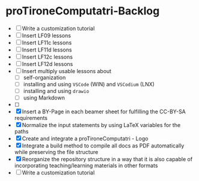# proTironeComputatri-Backlog

* [ ] Write a customization tutorial
* [ ] Insert LF09 lessons 
* [ ] Insert LF11c lessons 
* [ ] Insert LF11d lessons
* [ ] Insert LF12c lessons 
* [ ] Insert LF12d lessons
* [ ] Insert multiply usable lessons about
  * [ ] self-organization
  * [ ] installing and using `VSCode` (WIN) and `VSCodium` (LNX)
  * [ ] installing and using `drawio`
  * [ ] using Markdown
* [ ] 
* [x] Insert a BY-Page in each beamer sheet for fulfilling the CC-BY-SA requirements
* [x] Normalize the input statements by using LaTeX variables for the paths
* [x] Create and integrate a proTironeComputatri - Logo
* [X] Integrate a build method to compile all docs as PDF automatically while preserving the file structure
* [X] Reorganize the repository structure in a way that it is also capable of incorporating teaching/learning materials in other formats
* [ ] Write a customization tutorial
